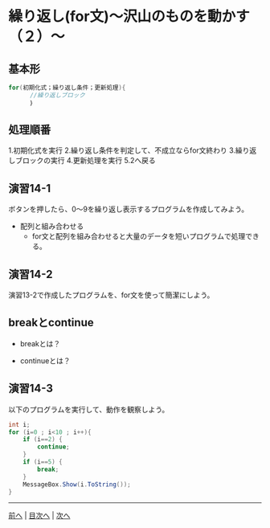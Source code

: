 # 繰り返し(for文)～沢山のものを動かす（２）～

## 基本形

```cs
for(初期化式；繰り返し条件；更新処理){
      //繰り返しブロック
      ｝
```

## 処理順番
1.初期化式を実行
2.繰り返し条件を判定して、不成立ならfor文終わり
3.繰り返しブロックの実行
4.更新処理を実行
5.2へ戻る

## 演習14-1
ボタンを押したら、0～9を繰り返し表示するプログラムを作成してみよう。

- 配列と組み合わせる
  - for文と配列を組み合わせると大量のデータを短いプログラムで処理できる。

## 演習14-2
演習13-2で作成したプログラムを、for文を使って簡潔にしよう。

## breakとcontinue
- breakとは？

- continueとは？

## 演習14-3
以下のプログラムを実行して、動作を観察しよう。

```cs
int i;
for (i=0 ; i<10 ; i++){
    if (i==2) {
        continue;
    }
    if (i==5) {
        break;
    }
    MessageBox.Show(i.ToString());
}
```

---

[前へ](13.md) | [目次へ](README.md#%E7%9B%AE%E6%AC%A1) | [次へ](15.md)
